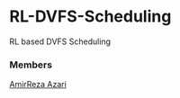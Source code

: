 # RL-DVFS-Scheduling
RL based DVFS Scheduling

### Members
[AmirReza Azari](https://github.com/Amirreza81)
